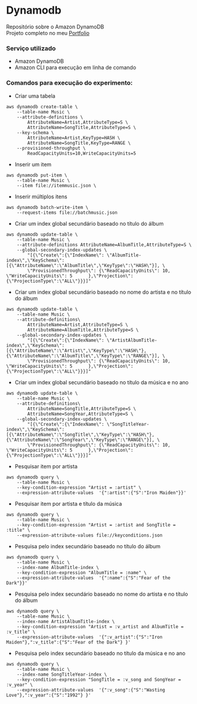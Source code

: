 # Dynamodb
Repositório sobre o Amazon DynamoDB<br>
Projeto completo no meu [Portfolio](https://blog.devgenius.io/how-to-use-aws-dynamodb-dc646943f6ac)

### Serviço utilizado
  - Amazon DynamoDB
  - Amazon CLI para execução em linha de comando

### Comandos para execução do experimento:


- Criar uma tabela

```
aws dynamodb create-table \
    --table-name Music \
    --attribute-definitions \
        AttributeName=Artist,AttributeType=S \
        AttributeName=SongTitle,AttributeType=S \
    --key-schema \
        AttributeName=Artist,KeyType=HASH \
        AttributeName=SongTitle,KeyType=RANGE \
    --provisioned-throughput \
        ReadCapacityUnits=10,WriteCapacityUnits=5
```

- Inserir um item

```
aws dynamodb put-item \
    --table-name Music \
    --item file://itemmusic.json \
```

- Inserir múltiplos itens

```
aws dynamodb batch-write-item \
    --request-items file://batchmusic.json
```

- Criar um index global secundário baseado no título do álbum

```
aws dynamodb update-table \
    --table-name Music \
    --attribute-definitions AttributeName=AlbumTitle,AttributeType=S \
    --global-secondary-index-updates \
        "[{\"Create\":{\"IndexName\": \"AlbumTitle-index\",\"KeySchema\":[{\"AttributeName\":\"AlbumTitle\",\"KeyType\":\"HASH\"}], \
        \"ProvisionedThroughput\": {\"ReadCapacityUnits\": 10, \"WriteCapacityUnits\": 5      },\"Projection\":{\"ProjectionType\":\"ALL\"}}}]"
```

- Criar um index global secundário baseado no nome do artista e no título do álbum

```
aws dynamodb update-table \
    --table-name Music \
    --attribute-definitions\
        AttributeName=Artist,AttributeType=S \
        AttributeName=AlbumTitle,AttributeType=S \
    --global-secondary-index-updates \
        "[{\"Create\":{\"IndexName\": \"ArtistAlbumTitle-index\",\"KeySchema\":[{\"AttributeName\":\"Artist\",\"KeyType\":\"HASH\"}, {\"AttributeName\":\"AlbumTitle\",\"KeyType\":\"RANGE\"}], \
        \"ProvisionedThroughput\": {\"ReadCapacityUnits\": 10, \"WriteCapacityUnits\": 5      },\"Projection\":{\"ProjectionType\":\"ALL\"}}}]"
```

- Criar um index global secundário baseado no título da música e no ano

```
aws dynamodb update-table \
    --table-name Music \
    --attribute-definitions\
        AttributeName=SongTitle,AttributeType=S \
        AttributeName=SongYear,AttributeType=S \
    --global-secondary-index-updates \
        "[{\"Create\":{\"IndexName\": \"SongTitleYear-index\",\"KeySchema\":[{\"AttributeName\":\"SongTitle\",\"KeyType\":\"HASH\"}, {\"AttributeName\":\"SongYear\",\"KeyType\":\"RANGE\"}], \
        \"ProvisionedThroughput\": {\"ReadCapacityUnits\": 10, \"WriteCapacityUnits\": 5      },\"Projection\":{\"ProjectionType\":\"ALL\"}}}]"
```

- Pesquisar item por artista

```
aws dynamodb query \
    --table-name Music \
    --key-condition-expression "Artist = :artist" \
    --expression-attribute-values  '{":artist":{"S":"Iron Maiden"}}'
```
- Pesquisar item por artista e título da música

```
aws dynamodb query \
    --table-name Music \
    --key-condition-expression "Artist = :artist and SongTitle = :title" \
    --expression-attribute-values file://keyconditions.json
```

- Pesquisa pelo index secundário baseado no título do álbum

```
aws dynamodb query \
    --table-name Music \
    --index-name AlbumTitle-index \
    --key-condition-expression "AlbumTitle = :name" \
    --expression-attribute-values  '{":name":{"S":"Fear of the Dark"}}'
```

- Pesquisa pelo index secundário baseado no nome do artista e no título do álbum

```
aws dynamodb query \
    --table-name Music \
    --index-name ArtistAlbumTitle-index \
    --key-condition-expression "Artist = :v_artist and AlbumTitle = :v_title" \
    --expression-attribute-values  '{":v_artist":{"S":"Iron Maiden"},":v_title":{"S":"Fear of the Dark"} }'
```

- Pesquisa pelo index secundário baseado no título da música e no ano

```
aws dynamodb query \
    --table-name Music \
    --index-name SongTitleYear-index \
    --key-condition-expression "SongTitle = :v_song and SongYear = :v_year" \
    --expression-attribute-values  '{":v_song":{"S":"Wasting Love"},":v_year":{"S":"1992"} }'
```
